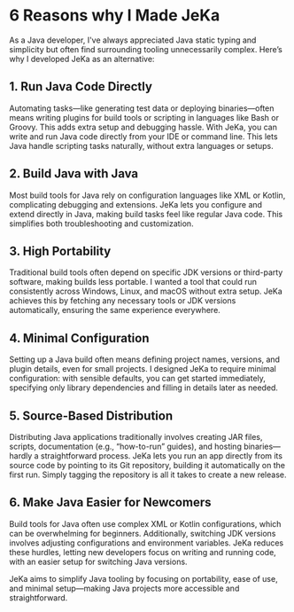 # 6 Reasons why I Made JeKa

As a Java developer, I've always appreciated Java static typing and simplicity 
but often find surrounding tooling unnecessarily complex. Here’s why I developed JeKa as an alternative:

## 1. Run Java Code Directly
Automating tasks—like generating test data or deploying binaries—often means writing plugins for build tools or scripting in languages like Bash or Groovy. 
This adds extra setup and debugging hassle. With JeKa, you can write and run Java code directly from your IDE or command line. 
This lets Java handle scripting tasks naturally, without extra languages or setups.

## 2. Build Java with Java
Most build tools for Java rely on configuration languages like XML or Kotlin, complicating debugging and extensions. 
JeKa lets you configure and extend directly in Java, making build tasks feel like regular Java code. 
This simplifies both troubleshooting and customization.

## 3. High Portability
Traditional build tools often depend on specific JDK versions or third-party software, making builds less portable. 
I wanted a tool that could run consistently across Windows, Linux, and macOS without extra setup. 
JeKa achieves this by fetching any necessary tools or JDK versions automatically, ensuring the same experience everywhere.

## 4. Minimal Configuration
Setting up a Java build often means defining project names, versions, and plugin details, even for small projects. 
I designed JeKa to require minimal configuration: with sensible defaults, 
you can get started immediately, specifying only library dependencies and filling in details later as needed.

## 5. Source-Based Distribution
Distributing Java applications traditionally involves creating JAR files, scripts, documentation (e.g., “how-to-run” guides), 
and hosting binaries—hardly a straightforward process.
JeKa lets you run an app directly from its source code by pointing to its Git repository, 
building it automatically on the first run.
Simply tagging the repository is all it takes to create a new release.

## 6. Make Java Easier for Newcomers
Build tools for Java often use complex XML or Kotlin configurations, which can be overwhelming for beginners. 
Additionally, switching JDK versions involves adjusting configurations and environment variables. 
JeKa reduces these hurdles, letting new developers focus on writing and running code, with an easier setup for switching Java versions.

JeKa aims to simplify Java tooling by focusing on portability, ease of use, and minimal setup—making Java projects more accessible and straightforward.
